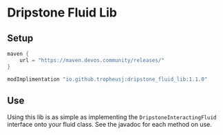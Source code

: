 # Dripstone Fluid Lib

## Setup
```groovy
maven {
    url = "https://maven.devos.community/releases/"
}
```
```groovy
modImplimentation "io.github.tropheusj:dripstone_fluid_lib:1.1.0"
```

## Use
Using this lib is as simple as implementing the `DripstoneInteractingFluid`
interface onto your fluid class. See the javadoc for each method on use.
